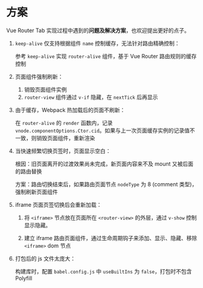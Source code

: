 # 方案

Vue Router Tab 实现过程中遇到的**问题及解决方案**，也欢迎提出更好的点子。


1. `keep-alive` 仅支持根据组件 `name` 控制缓存，无法针对路由精确控制：

    参考 `keep-alive` 实现 `router-alive` 组件，基于 Vue Router 路由规则的缓存控制

2. 页面组件强制刷新：

   1. 销毁页面组件实例
   2. `router-view` 组件通过 `v-if` 隐藏，在 `nextTick` 后再显示

3. 由于缓存，Webpack 热加载后的页面不刷新：
   
    在 `router-alive` 的 `render` 函数内，记录 `vnode.componentOptions.Ctor.cid`。如果与上一次页面缓存实例的记录值不一致，则销毁页面组件，重新渲染

4. 当快速频繁切换页签时，页面显示空白：

    根因：旧页面离开的过渡效果尚未完成，新页面内容来不及 mount 又被后面的路由替换

    方案：路由切换结束后，如果路由页面节点 `nodeType` 为 8 (comment 类型)，强制刷新页面组件

5. iframe 页面页签切换后会重新加载：

   1. 将  `<iframe>` 节点放在页面所在 `<router-view>` 的外层，通过 `v-show` 控制显示隐藏。

   2. 建立 iframe 路由页面组件，通过生命周期钩子来添加、显示、隐藏、移除 `<iframe>` dom 节点

6. 打包后的 js 文件太庞大：

    构建库时，配置 `babel.config.js` 中 `useBuiltIns` 为 `false`，打包时不包含 Polyfill
